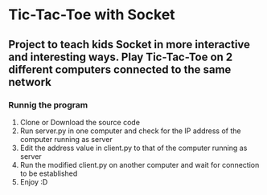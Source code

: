 # Tic-Tac-Toe with Socket
## Project to teach kids Socket in more interactive and interesting ways.  Play Tic-Tac-Toe on 2 different computers connected to the same network
### Runnig the program
1. Clone or Download the source code
2. Run server.py in one computer and check for the IP address of the computer running as server
3. Edit the address value in client.py to that of the computer running as server
4. Run the modified client.py on another computer and wait for connection to be established
5. Enjoy :D
